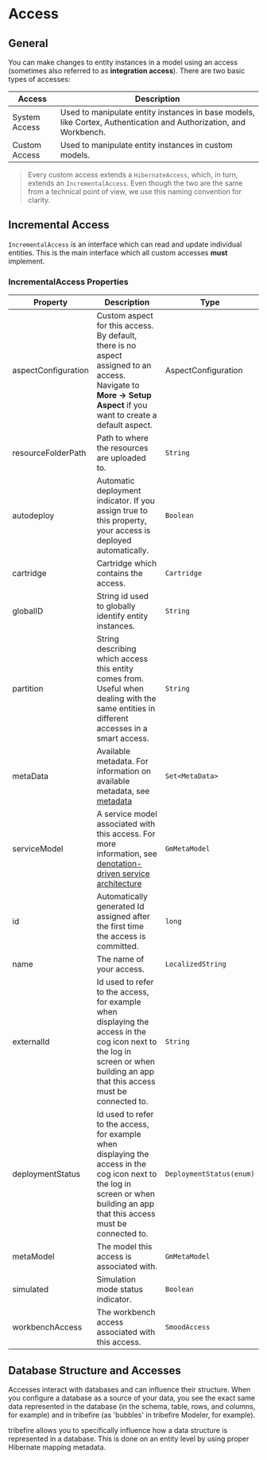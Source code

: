 # Access

## General
You can make changes to entity instances in a model using an access (sometimes also referred to as **integration access**). There are two basic types of accesses:

Access    | Description  
------- | -----------
System Access | Used to manipulate entity instances in base models, like Cortex, Authentication and Authorization, and Workbench.   
Custom Access | Used to manipulate entity instances in custom models.

>Every custom access extends a `HibernateAccess`, which, in turn, extends an `IncrementalAccess`. Even though the two are the same from a technical point of view, we use this naming convention for clarity.

## Incremental Access
`IncrementalAccess` is an interface which can read and update individual entities. This is the main interface which all custom accesses **must** implement.

### IncrementalAccess Properties

Property    | Description  | Type
------- | ----------- | ------
aspectConfiguration | Custom aspect for this access. By default, there is no aspect assigned to an access. Navigate to **More -> Setup Aspect** if you want to create a default aspect. |  AspectConfiguration
resourceFolderPath | Path to where the resources are uploaded to. |  `String`
autodeploy | Automatic deployment indicator. If you assign true to this property, your access is deployed automatically. |  `Boolean`
cartridge | Cartridge which contains the access. | `Cartridge`
globalID | String id used to globally identify entity instances. | `String`
partition | String describing which access this entity comes from.  Useful when dealing with the same entities in different accesses in a smart access. | `String`
metaData | Available metadata. For information on available metadata, see [metadata](asset://com.braintribe.internal.ci-playground:metadata-doc/general_metadata_properties.md) | `Set<MetaData>`
serviceModel | A service model associated with this access. For more information, see [denotation-driven service architecture](asset://com.braintribe.internal.ci-playground:fundamentals-doc/ddsa.md) | `GmMetaModel`
id | Automatically generated Id assigned after the first time the access is committed. | `long`
name | The name of your access. | `LocalizedString`
externalId | Id used to refer to the access, for example when displaying the access in the cog icon next to the log in screen or when building an app that this access must be connected to. | `String`
deploymentStatus | Id used to refer to the access, for example when displaying the access in the cog icon next to the log in screen or when building an app that this access must be connected to. | `DeploymentStatus(enum)`
metaModel | The model this access is associated with. | `GmMetaModel`
simulated | Simulation mode status indicator. | `Boolean`
workbenchAccess | The workbench access associated with this access. | `SmoodAccess`

## Database Structure and Accesses

Accesses interact with databases and can influence their structure. When you configure a database as a source of your data, you see the exact same data represented in the database (in the schema, table, rows, and columns, for example) and in tribefire (as 'bubbles' in tribefire Modeler, for example).

tribefire allows you to specifically influence how a data structure is represented in a database. This is done on an entity level by using proper Hibernate mapping metadata.
